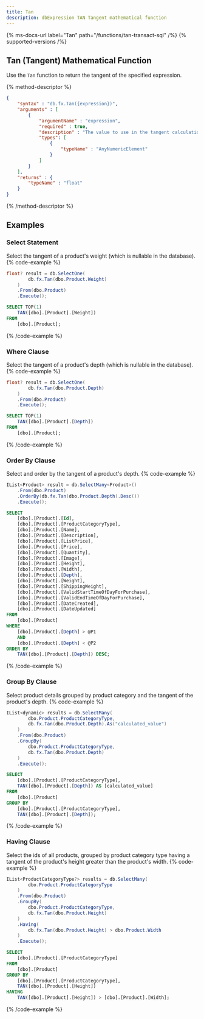 ```yaml
---
title: Tan
description: dbExpression TAN Tangent mathematical function
---
```


{% ms-docs-url label="Tan" path="/functions/tan-transact-sql" /%}
{% supported-versions /%}

## Tan (Tangent) Mathematical Function

Use the `Tan` function to return the tangent of the specified expression.

{% method-descriptor %}
```json
{
    "syntax" : "db.fx.Tan({expression})",
    "arguments" : [
        {
            "argumentName" : "expression",
            "required" : true, 
			"description" : "The value to use in the tangent calculation.",
            "types": [
                { 
                    "typeName" : "AnyNumericElement"
                }
            ]
        }
    ],
	"returns" : {
		"typeName" : "float"
	}
}
```
{% /method-descriptor %}

## Examples
### Select Statement
Select the tangent of a product's weight (which is nullable in the database).
{% code-example %}
```csharp
float? result = db.SelectOne(
        db.fx.Tan(dbo.Product.Weight)
    )
    .From(dbo.Product)
    .Execute();
```
```sql
SELECT TOP(1)
	TAN([dbo].[Product].[Weight])
FROM
	[dbo].[Product];
```
{% /code-example %}

### Where Clause
Select the tangent of a product's depth (which is nullable in the database).
{% code-example %}
```csharp
float? result = db.SelectOne(
        db.fx.Tan(dbo.Product.Depth)
    )
    .From(dbo.Product)
    .Execute();
```
```sql
SELECT TOP(1)
	TAN([dbo].[Product].[Depth])
FROM
	[dbo].[Product];
```
{% /code-example %}

### Order By Clause
Select and order by the tangent of a product's depth.
{% code-example %}
```csharp
IList<Product> result = db.SelectMany<Product>()
    .From(dbo.Product)
    .OrderBy(db.fx.Tan(dbo.Product.Depth).Desc())
    .Execute();
```
```sql
SELECT
	[dbo].[Product].[Id],
	[dbo].[Product].[ProductCategoryType],
	[dbo].[Product].[Name],
	[dbo].[Product].[Description],
	[dbo].[Product].[ListPrice],
	[dbo].[Product].[Price],
	[dbo].[Product].[Quantity],
	[dbo].[Product].[Image],
	[dbo].[Product].[Height],
	[dbo].[Product].[Width],
	[dbo].[Product].[Depth],
	[dbo].[Product].[Weight],
	[dbo].[Product].[ShippingWeight],
	[dbo].[Product].[ValidStartTimeOfDayForPurchase],
	[dbo].[Product].[ValidEndTimeOfDayForPurchase],
	[dbo].[Product].[DateCreated],
	[dbo].[Product].[DateUpdated]
FROM
	[dbo].[Product]
WHERE
	[dbo].[Product].[Depth] > @P1
	AND
	[dbo].[Product].[Depth] < @P2
ORDER BY
	TAN([dbo].[Product].[Depth]) DESC;
```
{% /code-example %}

### Group By Clause
Select product details grouped by product
category and the tangent of the product's depth.
{% code-example %}
```csharp
IList<dynamic> results = db.SelectMany(
        dbo.Product.ProductCategoryType,
        db.fx.Tan(dbo.Product.Depth).As("calculated_value")
    )
    .From(dbo.Product)
    .GroupBy(
        dbo.Product.ProductCategoryType,
        db.fx.Tan(dbo.Product.Depth)
    )
    .Execute();
```
```sql
SELECT
	[dbo].[Product].[ProductCategoryType],
	TAN([dbo].[Product].[Depth]) AS [calculated_value]
FROM
	[dbo].[Product]
GROUP BY
	[dbo].[Product].[ProductCategoryType],
	TAN([dbo].[Product].[Depth]);
```
{% /code-example %}

### Having Clause
Select the ids of all products, grouped by product
category type having a tangent of the product's height 
greater than the product's width.
{% code-example %}
```csharp
IList<ProductCategoryType?> results = db.SelectMany(
        dbo.Product.ProductCategoryType
    )
    .From(dbo.Product)
    .GroupBy(
        dbo.Product.ProductCategoryType,
        db.fx.Tan(dbo.Product.Height)
    )
    .Having(
        db.fx.Tan(dbo.Product.Height) > dbo.Product.Width
    )
    .Execute();
```
```sql
SELECT
	[dbo].[Product].[ProductCategoryType]
FROM
	[dbo].[Product]
GROUP BY
	[dbo].[Product].[ProductCategoryType],
	TAN([dbo].[Product].[Height])
HAVING
	TAN([dbo].[Product].[Height]) > [dbo].[Product].[Width];
```
{% /code-example %}
